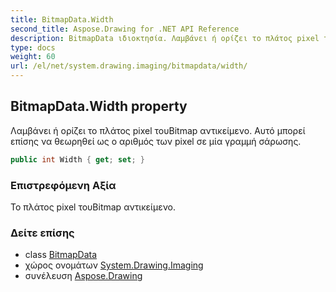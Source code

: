 ```yaml
---
title: BitmapData.Width
second_title: Aspose.Drawing for .NET API Reference
description: BitmapData ιδιοκτησία. Λαμβάνει ή ορίζει το πλάτος pixel τουBitmap αντικείμενο. Αυτό μπορεί επίσης να θεωρηθεί ως ο αριθμός των pixel σε μία γραμμή σάρωσης.
type: docs
weight: 60
url: /el/net/system.drawing.imaging/bitmapdata/width/
---
```

## BitmapData.Width property

Λαμβάνει ή ορίζει το πλάτος pixel τουBitmap αντικείμενο. Αυτό μπορεί επίσης να θεωρηθεί ως ο αριθμός των pixel σε μία γραμμή σάρωσης.

```csharp
public int Width { get; set; }
```

### Επιστρεφόμενη Αξία

Το πλάτος pixel τουBitmap αντικείμενο.

### Δείτε επίσης

* class [BitmapData](../)
* χώρος ονομάτων [System.Drawing.Imaging](../../bitmapdata/)
* συνέλευση [Aspose.Drawing](../../../)



